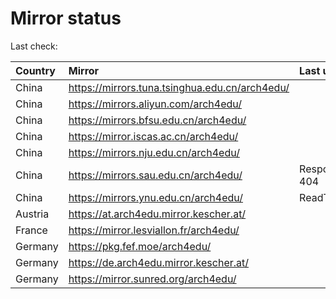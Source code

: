 <script src="./time.js"></script>
# Mirror status
Last check: <script type="text/javascript">localize(1691104589.4473016);</script>

|Country|Mirror|Last update|
|:------|:-----|:----------|
|China|https://mirrors.tuna.tsinghua.edu.cn/arch4edu/|<script type="text/javascript">localize(1691044237);</script>|
|China|https://mirrors.aliyun.com/arch4edu/|<script type="text/javascript">localize(1691044237);</script>|
|China|https://mirrors.bfsu.edu.cn/arch4edu/|<script type="text/javascript">localize(1691002508);</script>|
|China|https://mirror.iscas.ac.cn/arch4edu/|<script type="text/javascript">localize(1691044237);</script>|
|China|https://mirrors.nju.edu.cn/arch4edu/|<script type="text/javascript">localize(1690957763);</script>|
|China|https://mirrors.sau.edu.cn/arch4edu/|Response 404|
|China|https://mirrors.ynu.edu.cn/arch4edu/|ReadTimeout|
|Austria|https://at.arch4edu.mirror.kescher.at/|<script type="text/javascript">localize(1691044237);</script>|
|France|https://mirror.lesviallon.fr/arch4edu/|<script type="text/javascript">localize(1689402753);</script>|
|Germany|https://pkg.fef.moe/arch4edu/|<script type="text/javascript">localize(1691044237);</script>|
|Germany|https://de.arch4edu.mirror.kescher.at/|<script type="text/javascript">localize(1691044237);</script>|
|Germany|https://mirror.sunred.org/arch4edu/|<script type="text/javascript">localize(1691044237);</script>|

<script src="./tablefilter/tablefilter.js"></script>
<script src="./table.js"></script>